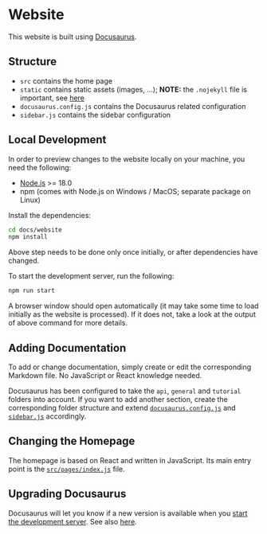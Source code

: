 # Website

This website is built using [Docusaurus](https://docusaurus.io/).

## Structure

- `src` contains the home page
- `static` contains static assets (images, ...); **NOTE:** the `.nojekyll` file is important, see [here](https://docusaurus.io/docs/deployment#docusaurusconfigjs-settings)
- `docusaurus.config.js` contains the Docusaurus related configuration
- `sidebar.js` contains the sidebar configuration

## Local Development

In order to preview changes to the website locally on your machine, you need the following:
- [Node.js](https://nodejs.org) >= 18.0
- npm (comes with Node.js on Windows / MacOS; separate package on Linux)

Install the dependencies:

```bash
cd docs/website
npm install
```

Above step needs to be done only once initially, or after dependencies have changed.

To start the development server, run the following:

```bash
npm run start
```

A browser window should open automatically (it may take some time to load initially as the website is processed). If it does not, take a look at the output of above command for more details.

## Adding Documentation

To add or change documentation, simply create or edit the corresponding Markdown file. No JavaScript or React knowledge needed.

Docusaurus has been configured to take the `api`, `general` and `tutorial` folders into account. If you want to add another section, create the corresponding folder structure and extend [`docusaurus.config.js`](./docusaurus.config.js) and [`sidebar.js`](./sidebars.js) accordingly.

## Changing the Homepage

The homepage is based on React and written in JavaScript. Its main entry point is the [`src/pages/index.js`](./src/pages/index.js) file.

## Upgrading Docusaurus

Docusaurus will let you know if a new version is available when you [start the development server](#local-development). See also [here](https://docusaurus.io/docs/migration).

